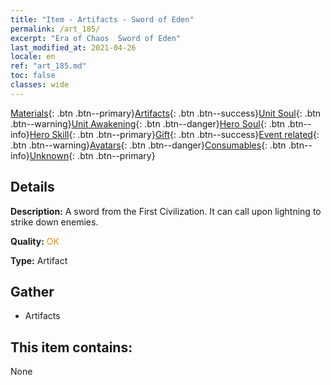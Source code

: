 ```yaml
---
title: "Item - Artifacts - Sword of Eden"
permalink: /art_185/
excerpt: "Era of Chaos  Sword of Eden"
last_modified_at: 2021-04-26
locale: en
ref: "art_185.md"
toc: false
classes: wide
---
```

 [Materials](/Items/){: .btn .btn--primary}[Artifacts](/Items/Artifacts/){: .btn .btn--success}[Unit Soul](/Items/UnitSoul/){: .btn .btn--warning}[Unit Awakening](/Items/UnitAwakening/){: .btn .btn--danger}[Hero Soul](/Items/HeroSoul/){: .btn .btn--info}[Hero Skill](/Items/HeroSkill/){: .btn .btn--primary}[Gift](/Items/Gift/){: .btn .btn--success}[Event related](/Items/Events/){: .btn .btn--warning}[Avatars](/Items/Avatars/){: .btn .btn--danger}[Consumables](/Items/Consumables/){: .btn .btn--info}[Unknown](/Items/Unknown/){: .btn .btn--primary}

## Details
 **Description:** A sword from the First Civilization. It can call upon lightning to strike down enemies.

 **Quality:** <span style="color: #FF8C00">OK</span>

 **Type:** Artifact

## Gather

*    Artifacts 

## This item contains:

  None

